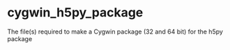 cygwin_h5py_package
===================

The file(s) required to make a Cygwin package (32 and 64 bit) for the h5py package
